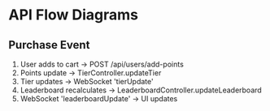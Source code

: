 # API Flow Diagrams

## Purchase Event
1. User adds to cart -> POST /api/users/add-points
2. Points update -> TierController.updateTier
3. Tier updates -> WebSocket 'tierUpdate'
4. Leaderboard recalculates -> LeaderboardController.updateLeaderboard
5. WebSocket 'leaderboardUpdate' -> UI updates